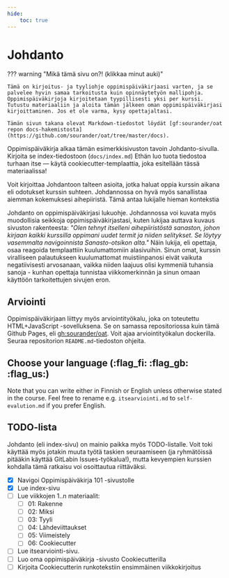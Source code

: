 ```yaml
---
hide:
    toc: true
---
```


#  Johdanto

??? warning "Mikä tämä sivu on?! (klikkaa minut auki)"

    Tämä on kirjoitus- ja tyyliohje oppimispäiväkirjaasi varten, ja se palvelee hyvin samaa tarkoitusta kuin opinnäytetyön mallipohja. Oppimispäiväkirjoja kirjoitetaan tyypillisesti yksi per kurssi. Tutustu materiaaliin ja aloita tämän jälkeen oman oppimispäiväkirjasi kirjoittaminen. Jos et ole varma, kysy opettajaltasi.

    Tämän sivun takana olevat Markdown-tiedostot löydät [gf:sourander/oat repon docs-hakemistosta](https://github.com/sourander/oat/tree/master/docs).

Oppimispäiväkirja alkaa tämän esimerkkisivuston tavoin Johdanto-sivulla. Kirjoita se index-tiedostoon (`docs/index.md`) Ethän luo tuota tiedostoa turhaan itse — käytä cookiecutter-templaattia, joka esitellään tässä materiaalissa! 

Voit kirjoittaa Johdantoon talteen asioita, jotka haluat oppia kurssin aikana eli odotukset kurssin suhteen. Johdannossa on hyvä myös sanallistaa aiemman kokemuksesi aihepiiristä. Tämä antaa lukijalle hieman kontekstia

Johdanto on oppimispäiväkirjasi lukuohje. Johdannossa voi kuvata myös muodollisia seikkoja oppimispäiväkirjastasi, kuten lukijaa auttava kuvaus sivuston rakenteesta: *"Olen tehnyt itselleni aihepiiristöstä sanaston, johon kirjaan kaikki kurssilla oppimani uudet termit ja niiden selitykset. Se löytyy vasemmalta navigoinnista Sanasto-otsikon alta."* Näin lukija, eli opettaja, osaa reagoida templaattiin kuulumattomiin alasivuihin. Sinun omat, kurssin viralliseen palautukseen kuulumattomat muistiinpanosi eivät vaikuta negatiivisesti arvosanaan, vaikka niiden laajuus olisi kymmeniä tuhansia sanoja - kunhan opettaja tunnistaa viikkomerkinnän ja sinun omaan käyttöön tarkoitettujen sivujen eron.

## Arviointi

Oppimispäiväkirjaan liittyy myös arviointityökalu, joka on toteutettu HTML+JavaScript -sovelluksena. Se on samassa repositoriossa kuin tämä Github Pages, eli [gh:sourander/oat](https://github.com/sourander/oat/). Voit ajaa arviointityökalun dockerilla. Seuraa repositorion `README.md`-tiedoston ohjeita.

## Choose your language (:flag_fi: :flag_gb: :flag_us:)

Note that you can write either in Finnish or English unless otherwise stated in the course. Feel free to rename e.g. `itsearviointi.md` to `self-evalution.md` if you prefer English.

## TODO-lista

Johdanto (eli index-sivu) on mainio paikka myös TODO-listalle. Voit toki käyttää myös jotakin muuta työtä taskien seuraamiseen (ja ryhmätöissä pitääkin käyttää GitLabin Issues-työkalua!), mutta kevyempien kurssien kohdalla tämä ratkaisu voi osoittautua riittäväksi.

- [x] Navigoi Oppimispäiväkirja 101 -sivustolle
- [x] Lue index-sivu
- [ ] Lue viikkojen 1..n materiaalit:
    - [ ] 01: Rakenne
    - [ ] 02: Miksi
    - [ ] 03: Tyyli
    - [ ] 04: Lähdeviittaukset
    - [ ] 05: Viimeistely
    - [ ] 06: Cookiecutter
- [ ] Lue itsearviointi-sivu.
- [ ] Luo oma oppimispäiväkirja -sivusto Cookiecutterilla
- [ ] Kirjoita Cookiecutterin runkotekstiin ensimmäinen viikkokirjoitus
